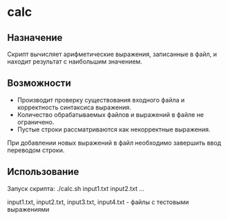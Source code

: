 # calc

## Назначение
Скрипт вычисляет арифметические выражения, записанные в файл, и находит результат с наибольшим значением. 

## Возможности
- Производит проверку существования входного файла и корректность синтаксиса выражения.  
- Количество обрабатываемых файлов и выражений в файле не ограничено.  
- Пустые строки рассматриваются как некорректные выражения.  

При добавлении новых выражений в файл необходимо завершить ввод переводом строки.  

## Использование
Запуск скрипта: ./calc.sh input1.txt input2.txt <file> … <file>  

input1.txt, input2.txt, input3.txt, input4.txt - файлы с тестовыми выражениями  


